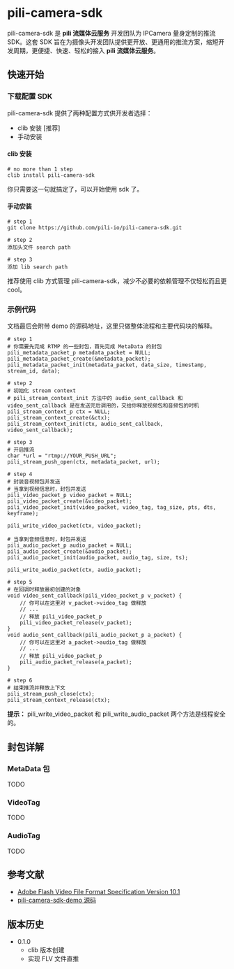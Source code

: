 # pili-camera-sdk

pili-camera-sdk 是 **pili 流媒体云服务** 开发团队为 IPCamera 量身定制的推流 SDK。这套 SDK 旨在为摄像头开发团队提供更开放、更通用的推流方案，缩短开发周期，更便捷、快速、轻松的接入 **pili 流媒体云服务**。


## 快速开始

### 下载配置 SDK

pili-camera-sdk 提供了两种配置方式供开发者选择：

- clib 安装 [推荐]
- 手动安装

#### clib 安装

```
# no more than 1 step
clib install pili-camera-sdk
```

你只需要这一句就搞定了，可以开始使用 sdk 了。

#### 手动安装

```
# step 1
git clone https://github.com/pili-io/pili-camera-sdk.git

# step 2
添加头文件 search path

# step 3
添加 lib search path
```

推荐使用 clib 方式管理 pili-camera-sdk，减少不必要的依赖管理不仅轻松而且更 cool。

### 示例代码

文档最后会附带 demo 的源码地址，这里只做整体流程和主要代码块的解释。

```
# step 1
# 你需要先完成 RTMP 的一些封包，首先完成 MetaData 的封包
pili_metadata_packet_p metadata_packet = NULL;
pili_metadata_packet_create(&metadata_packet);
pili_metadata_packet_init(metadata_packet, data_size, timestamp, stream_id, data);

# step 2
# 初始化 stream context
# pili_stream_context_init 方法中的 audio_sent_callback 和 video_sent_callback 是在发送完后调用的，交给你释放视频包和音频包的时机
pili_stream_context_p ctx = NULL;
pili_stream_context_create(&ctx);
pili_stream_context_init(ctx, audio_sent_callback, video_sent_callback);

# step 3
# 开启推流
char *url = "rtmp://YOUR_PUSH_URL";
pili_stream_push_open(ctx, metadata_packet, url);

# step 4
# 封装音视频包并发送
# 当拿到视频信息时，封包并发送
pili_video_packet_p video_packet = NULL;
pili_video_packet_create(&video_packet);
pili_video_packet_init(video_packet, video_tag, tag_size, pts, dts, keyframe);

pili_write_video_packet(ctx, video_packet);

# 当拿到音频信息时，封包并发送
pili_audio_packet_p audio_packet = NULL;
pili_audio_packet_create(&audio_packet);
pili_audio_packet_init(audio_packet, audio_tag, size, ts);

pili_write_audio_packet(ctx, audio_packet);

# step 5
# 在回调时释放最初创建的对象
void video_sent_callback(pili_video_packet_p v_packet) {
	// 你可以在这里对 v_packet->video_tag 做释放
	// ...
	// 释放 pili_video_packet_p
	pili_video_packet_release(v_packet);
}
void audio_sent_callback(pili_audio_packet_p a_packet) {
	// 你可以在这里对 a_packet->audio_tag 做释放
	// ...
	// 释放 pili_video_packet_p
	pili_audio_packet_release(a_packet);
}

# step 6
# 结束推流并释放上下文
pili_stream_push_close(ctx);
pili_stream_context_release(ctx);
```

**提示：** pili_write_video_packet 和 pili_write_audio_packet 两个方法是线程安全的。

## 封包详解

### MetaData 包
TODO
### VideoTag
TODO
### AudioTag
TODO

## 参考文献

- [Adobe Flash Video File Format Specification Version 10.1](http://download.macromedia.com/f4v/video_file_format_spec_v10_1.pdf)
- [pili-camera-sdk-demo 源码](https://github.com/pili-io/pili-camera-sdk-demo)

## 版本历史
- 0.1.0
	- clib 版本创建
	- 实现 FLV 文件直推